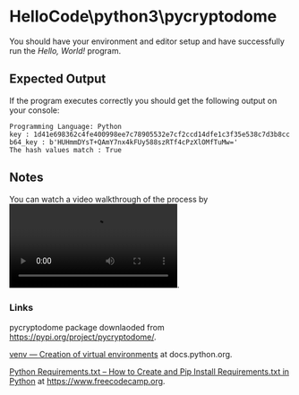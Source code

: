 # HelloCode\python3\pycryptodome

You should have your environment and editor setup and have successfully run the *Hello, World!* program.

## Expected Output

If the program executes correctly you should get the following output on your console:

```
Programming Language: Python
key : 1d41e698362c4fe400998ee7c78905532e7cf2ccd14dfe1c3f35e538c7d3b8cc
b64_key : b'HUHmmDYsT+QAmY7nx4kFUy588szRTf4cPzXlOMfTuMw='
The hash values match : True
```

## Notes

You can watch a video walkthrough of the process by ![clicking here](./assets/compile.mp4).

### Links

pycryptodome package downlaoded from https://pypi.org/project/pycryptodome/.

[venv — Creation of virtual environments](https://docs.python.org/3/library/venv.html) at docs.python.org.

[Python Requirements.txt – How to Create and Pip Install Requirements.txt in Python](https://www.freecodecamp.org/news/python-requirementstxt-explained/) at https://www.freecodecamp.org.




